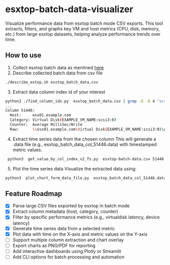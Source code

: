 # esxtop-batch-data-visualizer
Visualize performance data from esxtop batch mode CSV exports. This tool extracts, filters, and graphs key VM and host metrics (CPU, disk, memory, etc.) from large esxtop datasets, helping analyze performance trends over time.

## How to use 
1. Collect esxtop batch data as mentined [here](https://knowledge.broadcom.com/external/article/370279/collecting-esxtop-batch-data-for-esxi-pe.html)
2. Describe collected batch data from csv file
```sh
./describe_extop.sh esxtop_batch_data.csv
```
3. Extract data column index id of your interest
```sh
python3 ./find_column_idx.py  esxtop_batch_data.csv | grep -E -B 4 "scsi.*Write"
... 
Column 51446:
  Host:     esx01.example.com
  Category: Virtual Disk(EXAMPLE_VM_NAME:scsi3:0)
  Counter:  Average MilliSec/Write
  Raw:      \\esx01.example.com\Virtual Disk(EXAMPLE_VM_NAME:scsi3:0)\Average MilliSec/Write
```
4. Extract time series data from the chosen column
This will generate a .data file (e.g., esxtop_batch_data_col_51446.data) with timestamped metric values.
```sh
 python3  get_value_by_col_index_v2_fs.py  esxtop-batch-data.csv 51446
```
 5.  Plot the time series data
Visualize the extracted data using:
```sh
python3  plot_chart_form_data_file.py  esxtop_batch_data_col_51446.data
```


## Feature Roadmap
- [x] Parse large CSV files exported by esxtop in batch mode
- [x] Extract column metadata (host, category, counter)
- [x] Filter by specific performance metrics (e.g., virtualdisk latency, device latency)
- [x] Generate time series data from a selected metric
- [x] Plot data with time on the X-axis and metric values on the Y-axis
- [ ] Support multiple column extraction and chart overlay
- [ ] Export charts as PNG/PDF for reporting
- [ ] Add interactive dashboards using Plotly or Streamlit
- [ ] Add CLI options for batch processing and automation
